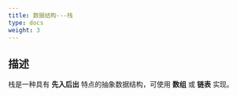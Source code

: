 ```yaml
---
title: 数据结构---栈
type: docs
weight: 3
---
```


## 描述

栈是一种具有 **先入后出** 特点的抽象数据结构，可使用 **数组** 或 **链表** 实现。
